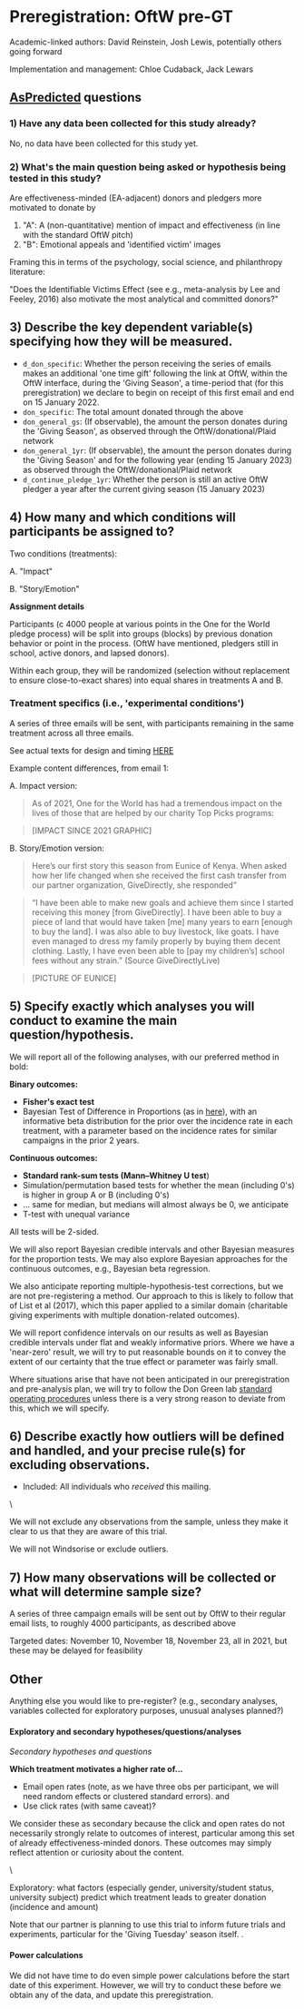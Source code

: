# Preregistration: OftW pre-GT

Academic-linked authors: David Reinstein, Josh Lewis, potentially others going forward

Implementation and management: Chloe Cudaback, Jack Lewars

## [AsPredicted](https://aspredicted.org) questions

### 1) Have any data been collected for this study already?

No, no data have been collected for this study yet.

### 2) What's the main question being asked or hypothesis being tested in this study?

Are effectiveness-minded (EA-adjacent) donors and pledgers more motivated to donate by

1. "A": A (non-quantitative) mention of impact and effectiveness (in line with the standard OftW pitch)
2. "B": Emotional appeals and 'identified victim' images

Framing this in terms of the psychology, social science, and philanthropy literature:

"Does the Identifiable Victims Effect (see e.g., meta-analysis by Lee and Feeley, 2016) also motivate the most analytical and committed donors?"

## 3) Describe the key dependent variable(s) specifying how they will be measured.

* `d_don_specific`: Whether the person receiving the series of emails makes an additional 'one time gift' following the link at OftW, within the OftW interface, during the 'Giving Season', a time-period that (for this preregistration) we declare to begin on receipt of this first email and end on 15 January 2022.
* `don_specific`: The total amount donated through the above
* `don_general_gs`: (If observable), the amount the person donates during the 'Giving Season', as observed through the OftW/donational/Plaid network
* `don_general_1yr`: (If observable), the amount the person donates during the 'Giving Season' and for the following year (ending 15 January 2023) as observed through the OftW/donational/Plaid network
* `d_continue_pledge_1yr`: Whether the person is still an active OftW pledger a year after the current giving season (15 January 2023)

## 4) How many and which conditions will participants be assigned to?

Two conditions (treatments):

A. "Impact"

B. "Story/Emotion"

**Assignment details**

Participants (c 4000 people at various points in the One for the World pledge process) will be split into groups (blocks) by previous donation behavior or point in the process. (OftW have mentioned, pledgers still in school, active donors, and lapsed donors).

Within each group, they will be randomized (selection without replacement to ensure close-to-exact shares) into equal shares in treatments A and B.

### Treatment specifics (i.e., 'experimental conditions')

A series of three emails will be sent, with participants remaining in the same treatment across all three emails.

See actual texts for design and timing [HERE](https://docs.google.com/document/d/1VyAtfJ2bFaQBfQVlflIdsN29Otr7g8YjjihXVfBv7UM/edit)

Example content differences, from email 1:

A. Impact version:

> As of 2021, One for the World has had a tremendous impact on the lives of those that are helped by our charity Top Picks programs:

> \[IMPACT SINCE 2021 GRAPHIC]

B. Story/Emotion version:

> Here’s our first story this season from Eunice of Kenya. When asked how her life changed when she received the first cash transfer from our partner organization, GiveDirectly, she responded”

> “I have been able to make new goals and achieve them since I started receiving this money \[from GiveDirectly]. I have been able to buy a piece of land that would have taken \[me] many years to earn \[enough to buy the land]. I was also able to buy livestock, like goats. I have even managed to dress my family properly by buying them decent clothing. Lastly, I have even been able to \[pay my children’s] school fees without any strain.” (Source GiveDirectlyLive)

> \[PICTURE OF EUNICE]

## 5) Specify exactly which analyses you will conduct to examine the main question/hypothesis.

We will report all of the following analyses, with our preferred method in bold:

**Binary outcomes:**

* **Fisher's exact test**
* Bayesian Test of Difference in Proportions (as in [here](https://daaronr.github.io/dualprocess/donor-voice-questions-and-tests.html#bayes\_prop)), with an informative beta distribution for the prior over the incidence rate in each treatment, with a parameter based on the incidence rates for similar campaigns in the prior 2 years.

**Continuous outcomes:**

* **Standard rank-sum tests (Mann–Whitney U test**)
* Simulation/permutation based tests for whether the mean (including 0's) is higher in group A or B (including 0's)
* ... same for median, but medians will almost always be 0, we anticipate
* T-test with unequal variance

All tests will be 2-sided.

We will also report Bayesian credible intervals and other Bayesian measures for the proportion tests. We may also explore Bayesian approaches for the continuous outcomes, e.g., Bayesian beta regression.

We also anticipate reporting multiple-hypothesis-test corrections, but we are not pre-registering a method. Our approach to this is likely to follow that of List et al (2017), which this paper applied to a similar domain (charitable giving experiments with multiple donation-related outcomes).

We will report confidence intervals on our results as well as Bayesian credible intervals under flat and weakly informative priors. Where we have a 'near-zero' result, we will try to put reasonable bounds on it to convey the extent of our certainty that the true effect or parameter was fairly small.

Where situations arise that have not been anticipated in our preregistration and pre-analysis plan, we will try to follow the Don Green lab [standard operating procedures](https://github.com/acoppock/Green-Lab-SOP) unless there is a very strong reason to deviate from this, which we will specify.

## 6) Describe exactly how outliers will be defined and handled, and your precise rule(s) for excluding observations.

* Included: All individuals who _received_ this mailing.

\\

We will not exclude any observations from the sample, unless they make it clear to us that they are aware of this trial.

We will not Windsorise or exclude outliers.

## 7) How many observations will be collected or what will determine sample size?

A series of three campaign emails will be sent out by OftW to their regular email lists, to roughly 4000 participants, as described above

Targeted dates: November 10, November 18, November 23, all in 2021, but these may be delayed for feasibility

## Other

Anything else you would like to pre-register? (e.g., secondary analyses, variables collected for exploratory purposes, unusual analyses planned?)

#### Exploratory and secondary hypotheses/questions/analyses

_Secondary hypotheses and questions_

**Which treatment motivates a higher rate of...**

* Email open rates (note, as we have three obs per participant, we will need random effects or clustered standard errors). and
* Use click rates (with same caveat)?

We consider these as secondary because the click and open rates do not necessarily strongly relate to outcomes of interest, particular among this set of already effectiveness-minded donors. These outcomes may simply reflect attention or curiosity about the content.

\\

Exploratory: what factors (especially gender, university/student status, university subject) predict which treatment leads to greater donation (incidence and amount)

Note that our partner is planning to use this trial to inform future trials and experiments, particular for the 'Giving Tuesday' season itself. .

#### Power calculations

We did not have time to do even simple power calculations before the start date of this experiment. However, we will try to conduct these before we obtain any of the data, and update this preregistration.
